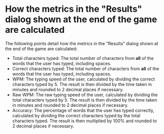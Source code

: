 # How the metrics in the "Results" dialog shown at the end of the game are calculated
The following points detail how the metrics in the "Results" dialog shown at the end of the game are calculated:
* Total characters typed: The total number of characters from **all** of the words that the user has typed, including spaces.
* Correct characters typed: The total number of characters from **all** of the words that the user has typed, including spaces.
* WPM: The typing speed of the user, calculated by dividing the correct characters typed by 5. The result is then divided by the time taken in minutes and rounded to 2 decimal places if necessary.
* Raw WPM: The raw typing speed of the user, calculated by dividing the total characters typed by 5. The result is then divided by the time taken in minutes and rounded to 2 decimal places if necessary.
* Accuracy: The percentage of words that the user has typed correctly, calculated by dividing the correct characters typed by the total characters typed. The result is then multiplied by 100% and rounded to 2 decimal places if necessary.
